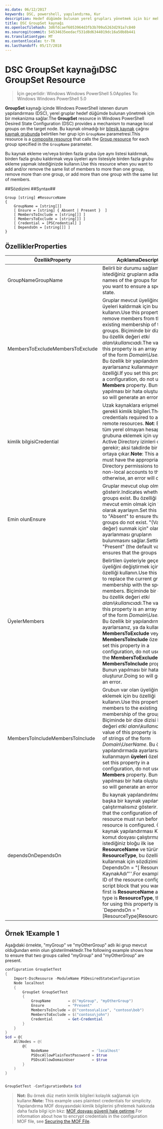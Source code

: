 ```yaml
---
ms.date: 06/12/2017
keywords: DSC, powershell, yapılandırma, Kur
description: Hedef düğümde bulunan yerel grupları yönetmek için bir mekanizma sağlar.
title: DSC GroupSet kaynağı
ms.openlocfilehash: 3d6fdcaef6053964d3fb3b709a5263d291a7c840
ms.sourcegitcommit: 54534635eedacf531d8d6344019dc16a50b8b441
ms.translationtype: MT
ms.contentlocale: tr-TR
ms.lasthandoff: 05/17/2018
---
```

# <a name="dsc-groupset-resource"></a><span data-ttu-id="b75b5-104">DSC GroupSet kaynağı</span><span class="sxs-lookup"><span data-stu-id="b75b5-104">DSC GroupSet Resource</span></span>

> <span data-ttu-id="b75b5-105">İçin geçerlidir: Windows Windows PowerShell 5.0</span><span class="sxs-lookup"><span data-stu-id="b75b5-105">Applies To: Windows Windows PowerShell 5.0</span></span>

<span data-ttu-id="b75b5-106">**GroupSet** kaynağı içinde Windows PowerShell istenen durum yapılandırması (DSC), yerel gruplar hedef düğümde bulunan yönetmek için bir mekanizma sağlar.</span><span class="sxs-lookup"><span data-stu-id="b75b5-106">The **GroupSet** resource in Windows PowerShell Desired State Configuration (DSC) provides a mechanism to manage local groups on the target node.</span></span> <span data-ttu-id="b75b5-107">Bu kaynak olmadığı bir [bileşik kaynak](authoringResourceComposite.md) çağrısı [kaynak grubunda](groupResource.md) belirtilen her grup için `GroupName` parametresi.</span><span class="sxs-lookup"><span data-stu-id="b75b5-107">This resource is a [composite resource](authoringResourceComposite.md) that calls the [Group resource](groupResource.md) for each group specified in the `GroupName` parameter.</span></span>

<span data-ttu-id="b75b5-108">Bu kaynak ekleme ve/veya birden fazla gruba üye aynı listesi kaldırmak, birden fazla grubu kaldırmak veya üyeleri aynı listesiyle birden fazla grubu ekleme yapmak istediğinizde kullanın.</span><span class="sxs-lookup"><span data-stu-id="b75b5-108">Use this resource when you want to add and/or remove the same list of members to more than one group, remove more than one group, or add more than one group with the same list of members.</span></span>

##<a name="syntax"></a><span data-ttu-id="b75b5-109">Sözdizimi ##</span><span class="sxs-lookup"><span data-stu-id="b75b5-109">Syntax##</span></span>
```
Group [string] #ResourceName
{
    GroupName = [string[]]
    [ Ensure = [string] { Absent | Present }  ]
    [ MembersToInclude = [string[]] ]
    [ MembersToExclude = [string[]] ]
    [ Credential = [PSCredential] ]
    [ DependsOn = [string[]] ]
}
```

## <a name="properties"></a><span data-ttu-id="b75b5-110">Özellikler</span><span class="sxs-lookup"><span data-stu-id="b75b5-110">Properties</span></span>

|  <span data-ttu-id="b75b5-111">Özellik</span><span class="sxs-lookup"><span data-stu-id="b75b5-111">Property</span></span>  |  <span data-ttu-id="b75b5-112">Açıklama</span><span class="sxs-lookup"><span data-stu-id="b75b5-112">Description</span></span>   |
|---|---|
| <span data-ttu-id="b75b5-113">GroupName</span><span class="sxs-lookup"><span data-stu-id="b75b5-113">GroupName</span></span>| <span data-ttu-id="b75b5-114">Belirli bir durumu sağlamak istediğiniz grupların adları.</span><span class="sxs-lookup"><span data-stu-id="b75b5-114">The names of the groups for which you want to ensure a specific state.</span></span>|
| <span data-ttu-id="b75b5-115">MembersToExclude</span><span class="sxs-lookup"><span data-stu-id="b75b5-115">MembersToExclude</span></span>| <span data-ttu-id="b75b5-116">Gruplar mevcut üyeliğinden üyeleri kaldırmak için bu özelliği kullanın.</span><span class="sxs-lookup"><span data-stu-id="b75b5-116">Use this property to remove members from the existing membership of the groups.</span></span> <span data-ttu-id="b75b5-117">Biçiminde bir dize dizisi bu özellik değeri *etki alanı*\\*kullanıcıadı*.</span><span class="sxs-lookup"><span data-stu-id="b75b5-117">The value of this property is an array of strings of the form *Domain*\\*UserName*.</span></span> <span data-ttu-id="b75b5-118">Bu özellik bir yapılandırmada ayarlarsanız kullanmayın **üyeleri** özelliği.</span><span class="sxs-lookup"><span data-stu-id="b75b5-118">If you set this property in a configuration, do not use the **Members** property.</span></span> <span data-ttu-id="b75b5-119">Bunun yapılması bir hata oluşturur.</span><span class="sxs-lookup"><span data-stu-id="b75b5-119">Doing so will generate an error.</span></span>|
| <span data-ttu-id="b75b5-120">kimlik bilgisi</span><span class="sxs-lookup"><span data-stu-id="b75b5-120">Credential</span></span>| <span data-ttu-id="b75b5-121">Uzak kaynaklara erişmek için gerekli kimlik bilgileri.</span><span class="sxs-lookup"><span data-stu-id="b75b5-121">The credentials required to access remote resources.</span></span> <span data-ttu-id="b75b5-122">**Not**: Bu hesap tüm yerel olmayan hesapları grubuna eklemek için uygun Active Directory izinleri olması gerekir; aksi takdirde bir hata ortaya çıkar.</span><span class="sxs-lookup"><span data-stu-id="b75b5-122">**Note**: This account must have the appropriate Active Directory permissions to add all non-local accounts to the group; otherwise, an error will occur.</span></span>
| <span data-ttu-id="b75b5-123">Emin olun</span><span class="sxs-lookup"><span data-stu-id="b75b5-123">Ensure</span></span>| <span data-ttu-id="b75b5-124">Gruplar mevcut olup olmadığını gösterir.</span><span class="sxs-lookup"><span data-stu-id="b75b5-124">Indicates whether the groups exist.</span></span> <span data-ttu-id="b75b5-125">Bu özelliği grubu mevcut emin olmak için "yok" olarak ayarlayın.</span><span class="sxs-lookup"><span data-stu-id="b75b5-125">Set this property to "Absent" to ensure that the groups do not exist.</span></span> <span data-ttu-id="b75b5-126">"(Varsayılan değer) sunmak için" olarak ayarlanması grupların bulunmasını sağlar.</span><span class="sxs-lookup"><span data-stu-id="b75b5-126">Setting it to "Present" (the default value) ensures that the groups exist.</span></span>|
| <span data-ttu-id="b75b5-127">Üyeler</span><span class="sxs-lookup"><span data-stu-id="b75b5-127">Members</span></span>| <span data-ttu-id="b75b5-128">Belirtilen üyeleriyle geçerli grup üyeliğini değiştirmek için bu özelliği kullanın.</span><span class="sxs-lookup"><span data-stu-id="b75b5-128">Use this property to replace the current group membership with the specified members.</span></span> <span data-ttu-id="b75b5-129">Biçiminde bir dize dizisi bu özellik değeri *etki alanı*\\*kullanıcıadı*.</span><span class="sxs-lookup"><span data-stu-id="b75b5-129">The value of this property is an array of strings of the form *Domain*\\*UserName*.</span></span> <span data-ttu-id="b75b5-130">Bu özellik bir yapılandırmada ayarlarsanız, ya da kullanmayın **MembersToExclude** veya **MembersToInclude** özelliği.</span><span class="sxs-lookup"><span data-stu-id="b75b5-130">If you set this property in a configuration, do not use either the **MembersToExclude** or **MembersToInclude** property.</span></span> <span data-ttu-id="b75b5-131">Bunun yapılması bir hata oluşturur.</span><span class="sxs-lookup"><span data-stu-id="b75b5-131">Doing so will generate an error.</span></span>|
| <span data-ttu-id="b75b5-132">MembersToInclude</span><span class="sxs-lookup"><span data-stu-id="b75b5-132">MembersToInclude</span></span>| <span data-ttu-id="b75b5-133">Grubun var olan üyeliğini üye eklemek için bu özelliği kullanın.</span><span class="sxs-lookup"><span data-stu-id="b75b5-133">Use this property to add members to the existing membership of the group.</span></span> <span data-ttu-id="b75b5-134">Biçiminde bir dize dizisi bu özellik değeri *etki alanı*\\*kullanıcıadı*.</span><span class="sxs-lookup"><span data-stu-id="b75b5-134">The value of this property is an array of strings of the form *Domain*\\*UserName*.</span></span> <span data-ttu-id="b75b5-135">Bu özellik bir yapılandırmada ayarlarsanız kullanmayın **üyeleri** özelliği.</span><span class="sxs-lookup"><span data-stu-id="b75b5-135">If you set this property in a configuration, do not use the **Members** property.</span></span> <span data-ttu-id="b75b5-136">Bunun yapılması bir hata oluşturur.</span><span class="sxs-lookup"><span data-stu-id="b75b5-136">Doing so will generate an error.</span></span>|
| <span data-ttu-id="b75b5-137">dependsOn</span><span class="sxs-lookup"><span data-stu-id="b75b5-137">DependsOn</span></span> | <span data-ttu-id="b75b5-138">Bu kaynak yapılandırılmadan önce başka bir kaynak yapılandırmasını çalıştırmalısınız gösterir.</span><span class="sxs-lookup"><span data-stu-id="b75b5-138">Indicates that the configuration of another resource must run before this resource is configured.</span></span> <span data-ttu-id="b75b5-139">Örneğin, kaynak yapılandırması Kimliğini komut dosyası çalıştırmak istediğiniz bloğu ilk ise __ResourceName__ ve türünü __ResourceType__, bu özelliği kullanmak için sözdizimi ' DependsOn = "[ ResourceType] KaynakAdı"''.</span><span class="sxs-lookup"><span data-stu-id="b75b5-139">For example, if the ID of the resource configuration script block that you want to run first is __ResourceName__ and its type is __ResourceType__, the syntax for using this property is \`DependsOn = "[ResourceType]ResourceName"\`\`.</span></span>|

## <a name="example-1"></a><span data-ttu-id="b75b5-140">Örnek 1</span><span class="sxs-lookup"><span data-stu-id="b75b5-140">Example 1</span></span>

<span data-ttu-id="b75b5-141">Aşağıdaki örnekte, "myGroup" ve "myOtherGroup" adlı iki grup mevcut olduğundan emin olun gösterilmektedir.</span><span class="sxs-lookup"><span data-stu-id="b75b5-141">The following example shows how to ensure that two groups called "myGroup" and "myOtherGroup" are present.</span></span>

```powershell
configuration GroupSetTest
{
    Import-DscResource -ModuleName PSDesiredStateConfiguration
    Node localhost
    {
        GroupSet GroupSetTest
        {
            GroupName        = @("myGroup", "myOtherGroup")
            Ensure           = "Present"
            MembersToInclude = @("contoso\alice", "contoso\bob")
            MembersToExclude = $("contoso\john")
            Credential       = Get-Credential
        }
    }
}
$cd = @{
    AllNodes = @(
        @{
            NodeName                    = 'localhost'
            PSDscAllowPlainTextPassword = $true
            PSDscAllowDomainUser        = $true
        }
    )
}


GroupSetTest -ConfigurationData $cd
```

><span data-ttu-id="b75b5-142">**Not:** Bu örnek düz metin kimlik bilgileri kolaylık sağlamak için kullanır.</span><span class="sxs-lookup"><span data-stu-id="b75b5-142">**Note:** This example uses plaintext credentials for simplicity.</span></span> <span data-ttu-id="b75b5-143">Yapılandırma MOF dosyasındaki kimlik bilgilerini şifrelemek hakkında daha fazla bilgi için bkz: [MOF dosyası güvenli hale getirme](secureMOF.md).</span><span class="sxs-lookup"><span data-stu-id="b75b5-143">For information about how to encrypt credentials in the configuration MOF file, see [Securing the MOF File](secureMOF.md).</span></span>